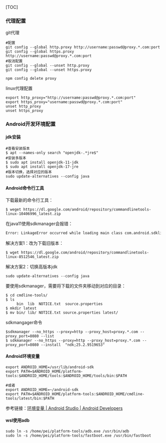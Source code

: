 [TOC]

### 代理配置

git代理

```shell
#配置
git config --global http.proxy http://username:passwd@proxy.*.com:port
git config --global https.proxy http://username:passwd@proxy.*.com:port
#取消配置
git config --global --unset http.proxy
git config --global --unset https.proxy

npm config delete proxy
```

linux代理配置

```shell
export http_proxy="http://username:passwd@proxy.*.com:port"
export https_proxy="username:passwd@proxy.*.com:port"
unset http_proxy
unset https_proxy
```

### Android开发环境配置

#### jdk安装

```shell
#查看安装版本
$ apt --names-only search "openjdk-.*jre$"
#安装多版本
$ sudo apt install openjdk-11-jdk
$ sudo apt install openjdk-17-jre
#版本切换，选择对应的版本
sudo update-alternatives --config java
```

#### Android命令行工具

下载最新的命令行工具：

```shell
$ weget https://dl.google.com/android/repository/commandlinetools-linux-10406996_latest.zip
```
在java11使用sdkmanager会报错：

```cmd
Error: LinkageError occurred while loading main class com.android.sdklib.tool.sdkmanager.SdkManagerCli        java.lang.UnsupportedClassVersionError: com/android/sdklib/tool/sdkmanager/SdkManagerCli has been compiled by a more recent version of the Java Runtime (class file version 61.0), this version of the Java Runtime only recognizes class file versions up to 55.0
```

解决方案1：改为下载旧版本：


```shell
$ wget https://dl.google.com/android/repository/commandlinetools-linux-8512546_latest.zip

```

解决方案2：切换高版本jdk

```shell
sudo update-alternatives --config java
```

要使用sdkmanager，需要将下载的文件夹移动到对应的目录：

```shell
$ cd cmdline-tools/
$ ls
     bin  lib  NOTICE.txt  source.properties
$ mkdir latest
$ mv bin/ lib/ NOTICE.txt source.properties latest/
```

sdkmangager命令

```shell
$sdkmanager --no_https --proxy=http --proxy_host=proxy.*.com --proxy_port=8080 --list
$ sdkmanager --no_https --proxy=http --proxy_host=proxy.*.com --proxy_port=8080 --install  "ndk;25.2.9519653"
```

#### Android环境变量

```shell
export ANDROID_HOME=/usr/lib/android-sdk
export PATH=$ANDROID_HOME/platform-tools:$ANDROID_HOME/tools:$ANDROID_HOME/tools/bin:$PATH

#或者
export ANDROID_HOME=~/android-sdk
export PATH=$ANDROID_HOME/platform-tools:$ANDROID_HOME/cmdline-tools/latest/bin:$PATH
```
参考链接：[环境变量  | Android Studio  | Android Developers](https://developer.android.com/tools/variables?hl=zh-cn)

#### wsl使用adb

```
sudo ln -s /home/pei/platform-tools/adb.exe /usr/bin/adb
sudo ln -s /home/pei/platform-tools/fastboot.exe /usr/bin/fastboot
```





